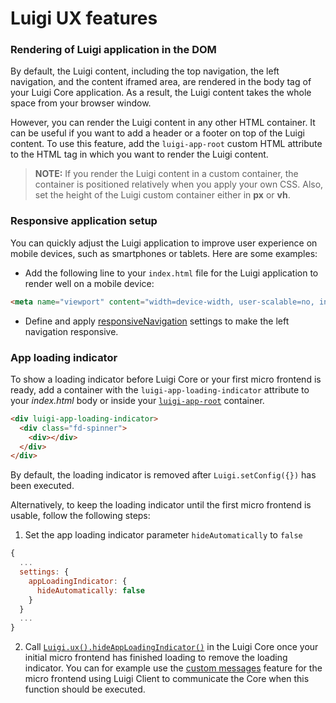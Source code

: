 
# Luigi UX features

### Rendering of Luigi application in the DOM

By default, the Luigi content, including the top navigation, the left navigation, and the content iframed area, are rendered in the body tag of your Luigi Core application. As a result, the Luigi content takes the whole space from your browser window.

However, you can render the Luigi content in any other HTML container. It can be useful if you want to add a header or a footer on top of the Luigi content. To use this feature, add the `luigi-app-root` custom HTML attribute to the HTML tag in which you want to render the Luigi content.

>**NOTE:** If you render the Luigi content in a custom container, the container is positioned relatively when you apply your own CSS. Also, set the height of the Luigi custom container either in **px** or **vh**.


### Responsive application setup

You can quickly adjust the Luigi application to improve user experience on mobile devices, such as smartphones or tablets. Here are some examples:

* Add the following line to your `index.html` file for the Luigi application to render well on a mobile device:

```html
<meta name="viewport" content="width=device-width, user-scalable=no, initial-scale=1, maximum-scale=1, minimum-scale=1">
```

* Define and apply [responsiveNavigation](./general-settings.md) settings to make the left navigation responsive.

### App loading indicator

To show a loading indicator before Luigi Core or your first micro frontend is ready, add a container with the `luigi-app-loading-indicator` attribute to your _index.html_ body or inside your [`luigi-app-root`](#rendering-of-luigi-application-in-the-dom) container.

```html
<div luigi-app-loading-indicator>
  <div class="fd-spinner">
    <div></div>
  </div>
</div>
```

By default, the loading indicator is removed after `Luigi.setConfig({})` has been executed. 

Alternatively, to keep the loading indicator until the first micro frontend is usable, follow the following steps:

1. Set the app loading indicator parameter `hideAutomatically` to `false`

```javascript
{
  ...
  settings: {
    appLoadingIndicator: {
      hideAutomatically: false
    }
  }
  ...
}
```

2. Call [`Luigi.ux().hideAppLoadingIndicator()`](./luigi-core-api.md#hideAppLoadingIndicator) in the Luigi Core once your initial micro frontend has finished loading to remove the loading indicator. You can for example use the [custom messages](./communication.md#custom-messages) feature for the micro frontend using Luigi Client to communicate the Core when this function should be executed.
